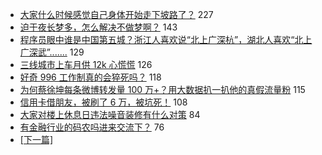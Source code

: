 - [大家什么时候感觉自己身体开始走下坡路了？](https://www.v2ex.com/t/548125) 227
- [迫于夜长梦多，怎么解决不做梦啊？](https://www.v2ex.com/t/548205) 143
- [程序员眼中谁是中国第五城？浙江人喜欢说“北上广深杭”，湖北人喜欢“北上广深武”.......](https://www.v2ex.com/t/548288) 129
- [三线城市上车月供 12k 心慌慌](https://www.v2ex.com/t/548147) 126
- [好奇 996 工作制真的会猝死吗？](https://www.v2ex.com/t/548063) 118
- [为何蔡徐坤每条微博转发量 100 万+？用大数据扒一扒他的真假流量粉](https://www.v2ex.com/t/548359) 115
- [信用卡借朋友，被刷了 6 万，被坑死！](https://www.v2ex.com/t/548109) 108
- [大家对楼上休息日违法噪音装修有什么对策](https://www.v2ex.com/t/548214) 84
- [有金融行业的码农吗进来交流下？](https://www.v2ex.com/t/548070) 76
-   [ [下一篇] ](https://github.com/able8/v2ex-hot-record/blob/master/2019-03-26.md)
